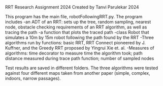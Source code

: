 RRT Research Assignment 2024
Created by Tanvi Parulekar 2024

This program has the main file, robotFollowingRRT.py.
The program includes
-an ADT of an RRT: sets up the tree, random sampling, nearest node, obstacle checking requirements of an RRT algorithm, as well as tracing the path
-a function that plots the traced path
-class Robot that simulates a 10m by 15m robot following the path found by the RRT
-Three algorithms run by functions: basic RRT, RRT Connect pioneered by J. Kuffner, and the Greedy RRT proposed by Yingrui Xie et. al.
-Measures of algorithms: time decorator to measure time the algorithm took; path distance measured during trace path function; number of sampled nodes

Test results are saved in different folders.
The three algorithms were tested against four different maps taken from another paper (simple, complex, indoors, narrow passages).
